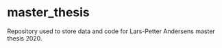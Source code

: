 # master_thesis
Repository used to store data and code for Lars-Petter Andersens master thesis 2020.
